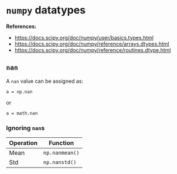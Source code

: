 # `numpy` datatypes


**References:**
- https://docs.scipy.org/doc/numpy/user/basics.types.html
- https://docs.scipy.org/doc/numpy/reference/arrays.dtypes.html
- https://docs.scipy.org/doc/numpy/reference/routines.dtype.html



## `nan`

A `nan` value can be assigned as:

~~~~
a = np.nan
~~~~

or 

~~~~
a = math.nan
~~~~

### Ignoring `nan`s

| Operation |     Function   |
| --------- | -------------- |
|   Mean    | `np.nanmean()` |
|   Std     | `np.nanstd()`  |

